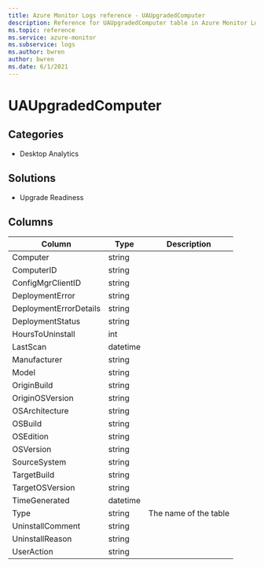 ```yaml
---
title: Azure Monitor Logs reference - UAUpgradedComputer
description: Reference for UAUpgradedComputer table in Azure Monitor Logs.
ms.topic: reference
ms.service: azure-monitor
ms.subservice: logs
ms.author: bwren
author: bwren
ms.date: 6/1/2021
---
```


# UAUpgradedComputer

 

## Categories

- Desktop Analytics
## Solutions

- Upgrade Readiness




## Columns

|Column|Type|Description|
|---|---|---|
|Computer|string||
|ComputerID|string||
|ConfigMgrClientID|string||
|DeploymentError|string||
|DeploymentErrorDetails|string||
|DeploymentStatus|string||
|HoursToUninstall|int||
|LastScan|datetime||
|Manufacturer|string||
|Model|string||
|OriginBuild|string||
|OriginOSVersion|string||
|OSArchitecture|string||
|OSBuild|string||
|OSEdition|string||
|OSVersion|string||
|SourceSystem|string||
|TargetBuild|string||
|TargetOSVersion|string||
|TimeGenerated|datetime||
|Type|string|The name of the table|
|UninstallComment|string||
|UninstallReason|string||
|UserAction|string||
